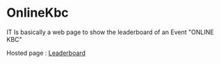 # OnlineKbc
IT Is basically a web page to show the leaderboard of an Event "ONLINE KBC"

Hosted page : <a href=" https://suryanshomar7240.github.io/OnlineKbc/">Leaderboard</a>
